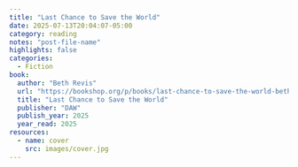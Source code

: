 ```yaml
---
title: "Last Chance to Save the World"
date: 2025-07-13T20:04:07-05:00
category: reading
notes: "post-file-name"
highlights: false
categories:
  - Fiction
book:
  author: "Beth Revis"
  url: "https://bookshop.org/p/books/last-chance-to-save-the-world-beth-revis/21639136?ean=9780756419707&next=t"
  title: "Last Chance to Save the World"
  publisher: "DAW"
  publish_year: 2025
  year_read: 2025
resources:
  - name: cover
    src: images/cover.jpg
---
```


